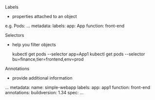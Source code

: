 Labels
- properties attached to an object


e.g. Pods:
...
   metadata:
     labels:
       app: App
       function: front-end
       

Selectors
- help you filter objects

  kubectl get pods --selector app=App1
  kubectl get pods --selector bu=finance,tier=frontend,env=prod


Annotations
- provide additional information

...
metadata:
  name: simple-webapp
  labels:
    app: app1
    function: front-end
  annotations:
    buildversion: 1.34
spec:
  ...
